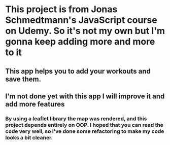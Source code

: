 ﻿# This project is from Jonas Schmedtmann's JavaScript course on Udemy. So it's not my own but I'm gonna keep adding more and more to it

## This app helps you to add your workouts and save them.

## I'm not done yet with this app I will improve it and add more features

### By using a leaflet library the map was rendered, and this project depends entirely on OOP. I hoped that you can read the code very well, so I've done some refactoring to make my code looks a bit cleaner.
